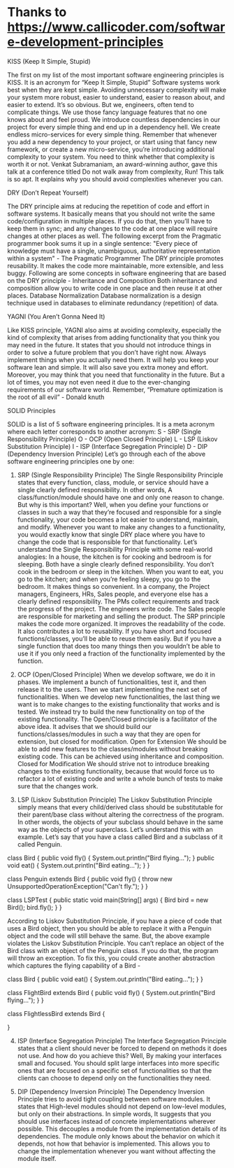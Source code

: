 # Thanks to https://www.callicoder.com/software-development-principles

KISS (Keep It Simple, Stupid)

The first on my list of the most important software engineering principles is KISS. It is an acronym for “Keep It Simple, Stupid”
Software systems work best when they are kept simple. Avoiding unnecessary complexity will make your system more robust, easier to understand, easier to reason about, and easier to extend.
It’s so obvious. But we, engineers, often tend to complicate things. We use those fancy language features that no one knows about and feel proud. We introduce countless dependencies in our project for every simple thing and end up in a dependency hell. We create endless micro-services for every simple thing.
Remember that whenever you add a new dependency to your project, or start using that fancy new framework, or create a new micro-service, you’re introducing additional complexity to your system. You need to think whether that complexity is worth it or not.
Venkat Subramaniam, an award-winning author, gave this talk at a conference titled Do not walk away from complexity, Run!
This talk is so apt. It explains why you should avoid complexities whenever you can.

DRY (Don’t Repeat Yourself)

The DRY principle aims at reducing the repetition of code and effort in software systems.
It basically means that you should not write the same code/configuration in multiple places. If you do that, then you’ll have to keep them in sync; and any changes to the code at one place will require changes at other places as well.
The following excerpt from the Pragmatic programmer book sums it up in a single sentence:
"Every piece of knowledge must have a single, unambiguous, authoritative representation within a system" - The Pragmatic Programmer
The DRY principle promotes reusability. It makes the code more maintainable, more extensible, and less buggy.
Following are some concepts in software engineering that are based on the DRY principle -
Inheritance and Composition
    Both inheritance and composition allow you to write code in one place and then reuse it at other places.
Database Normalization
    Database normalization is a design technique used in databases to eliminate redundancy (repetition) of data.

YAGNI (You Aren’t Gonna Need It)

Like KISS principle, YAGNI also aims at avoiding complexity, especially the kind of complexity that arises from adding functionality that you think you may need in the future.
It states that you should not introduce things in order to solve a future problem that you don’t have right now. Always implement things when you actually need them. It will help you keep your software lean and simple. It will also save you extra money and effort.
Moreover, you may think that you need that functionality in the future. But a lot of times, you may not even need it due to the ever-changing requirements of our software world.
Remember, “Premature optimization is the root of all evil” - Donald knuth

SOLID Principles

SOLID is a list of 5 software engineering principles. It is a meta acronym where each letter corresponds to another acronym:
S  -   SRP (Single Responsibility Principle)
O -   OCP (Open Closed Principle)
L  -   LSP (Liskov Substitution Principle)
I   -   ISP (Interface Segregation Principle)
D -   DIP (Dependency Inversion Principle)
Let’s go through each of the above software engineering principles one by one:

1. SRP (Single Responsibility Principle)
The Single Responsibility Principle states that every function, class, module, or service should have a single clearly defined responsibility. In other words, A class/function/module should have one and only one reason to change.
But why is this important? Well, when you define your functions or classes in such a way that they’re focused and responsible for a single functionality, your code becomes a lot easier to understand, maintain, and modify. Whenever you want to make any changes to a functionality, you would exactly know that single DRY place where you have to change the code that is responsible for that functionality.
Let’s understand the Single Responsibility Principle with some real-world analogies:
In a house, the kitchen is for cooking and bedroom is for sleeping. Both have a single clearly defined responsibility. You don’t cook in the bedroom or sleep in the kitchen. When you want to eat, you go to the kitchen; and when you’re feeling sleepy, you go to the bedroom. It makes things so convenient.
In a company, the Project managers, Engineers, HRs, Sales people, and everyone else has a clearly defined responsibility. The PMs collect requirements and track the progress of the project. The engineers write code. The Sales people are responsible for marketing and selling the product.
The SRP principle makes the code more organized. It improves the readability of the code. It also contributes a lot to reusability. If you have short and focused functions/classes, you’ll be able to reuse them easily. But if you have a single function that does too many things then you wouldn’t be able to use it if you only need a fraction of the functionality implemented by the function.

2. OCP (Open/Closed Principle)
When we develop software, we do it in phases. We implement a bunch of functionalities, test it, and then release it to the users. Then we start implementing the next set of functionalities.
When we develop new functionalities, the last thing we want is to make changes to the existing functionality that works and is tested. We instead try to build the new functionality on top of the existing functionality.
The Open/Closed principle is a facilitator of the above idea. It advises that we should build our functions/classes/modules in such a way that they are open for extension, but closed for modification.
Open for Extension
    We should be able to add new features to the classes/modules without breaking existing code. This can be achieved using inheritance and composition.
Closed for Modification
    We should strive not to introduce breaking changes to the existing functionality, because that would force us to refactor a lot of existing code and write a whole bunch of tests to make sure that the changes work.

3. LSP (Liskov Substitution Principle)
The Liskov Substitution Principle simply means that every child/derived class should be substitutable for their parent/base class without altering the correctness of the program. In other words, the objects of your subclass should behave in the same way as the objects of your superclass.
Let’s understand this with an example. Let’s say that you have a class called Bird and a subclass of it called Penguin.

class Bird {
    public void fly() {
        System.out.println("Bird flying...");
    }
    public void eat() {
        System.out.println("Bird eating...");
    }
}

class Penguin extends Bird {
    public void fly() {
        throw new UnsupportedOperationException("Can't fly.");
    }
}

class LSPTest {
    public static void main(String[] args) {
        Bird bird = new Bird();
        bird.fly();
    }
}

According to Liskov Substitution Principle, if you have a piece of code that uses a Bird object, then you should be able to replace it with a Penguin object and the code will still behave the same.
But, the above example violates the Liskov Substitution Principle. You can’t replace an object of the Bird class with an object of the Penguin class. If you do that, the program will throw an exception.
To fix this, you could create another abstraction which captures the flying capability of a Bird -

class Bird {
    public void eat() {
        System.out.println("Bird eating...");
    }
}

class FlightBird extends Bird {
    public void fly() {
        System.out.println("Bird flying...");
    }
}

class FlightlessBird extends Bird {

}

4. ISP (Interface Segregation Principle)
The Interface Segregation Principle states that a client should never be forced to depend on methods it does not use.
And how do you achieve this? Well, By making your interfaces small and focused.
You should split large interfaces into more specific ones that are focused on a specific set of functionalities so that the clients can choose to depend only on the functionalities they need.

5. DIP (Dependency Inversion Principle)
The Dependency Inversion Principle tries to avoid tight coupling between software modules. It states that High-level modules should not depend on low-level modules, but only on their abstractions. In simple words, It suggests that you should use interfaces instead of concrete implementations wherever possible.
This decouples a module from the implementation details of its dependencies. The module only knows about the behavior on which it depends, not how that behavior is implemented. This allows you to change the implementation whenever you want without affecting the module itself.